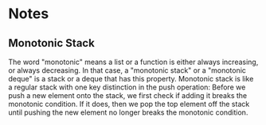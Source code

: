 # Notes

## Monotonic Stack
 The word "monotonic" means a list or a function is either always increasing, or always decreasing. In that case, a "monotonic stack" or a "monotonic deque" is a stack or a deque that has this property.
Monotonic stack is like a regular stack with one key distinction in the push operation: Before we push a new element onto the stack, we first check if adding it breaks the monotonic condition. If it does, then we pop the top element off the stack until pushing the new element no longer breaks the monotonic condition.


